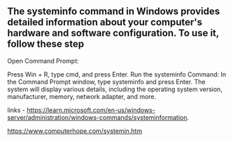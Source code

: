 ## The systeminfo command in Windows provides detailed information about your computer's hardware and software configuration. To use it, follow these step
Open Command Prompt:

Press Win + R, type cmd, and press Enter.
Run the systeminfo Command:
In the Command Prompt window, type systeminfo and press Enter.
The system will display various details, including the operating system version, manufacturer, memory, network adapter, and more.

links - https://learn.microsoft.com/en-us/windows-server/administration/windows-commands/systeminformation.

https://www.computerhope.com/systemin.htm

